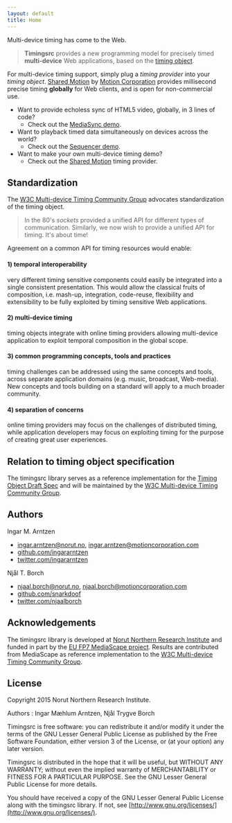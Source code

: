 ```yaml
---
layout: default
title: Home
---
```


Multi-device timing has come to the Web.

> **Timingsrc** provides a new programming model for precisely timed **multi-device** Web applications, based on the [timing object](http://webtiming.github.io/timingobject/).

For multi-device timing support, simply plug a *timing provider* into your *timing object*. [Shared Motion](shared_motion.html) by [Motion Corporation](http://motioncorporation.com) provides millisecond precise timing **globally** for Web clients, and is open for non-commercial use.

- Want to provide echoless sync of HTML5 video, globally, in 3 lines of code? 
	- Check out the [MediaSync demo](doc/online_mediasync.html).
- Want to playback timed data simultaneously on devices across the world? 
	- Check out the [Sequencer demo](doc/online_sequencer.html).
- Want to make your own multi-device timing demo? 
	- Check out the [Shared Motion](doc/shared_motion.html) timing provider.




## Standardization

The [W3C Multi-device Timing Community Group](https://www.w3.org/community/webtiming/) advocates standardization of the timing object. 

> In the 80's *sockets* provided a unified API for different types of communication. Similarly, we now wish to provide a unified API for timing. It's about time!

Agreement on a common API for timing resources would enable:

#### 1) temporal interoperability
very different timing sensitive components could easily be integrated into a single consistent presentation. This would allow the classical fruits of composition, i.e. mash-up, integration, code-reuse, flexibility and extensibility to be fully exploited by timing sensitive Web applications.

#### 2) multi-device timing
timing objects integrate with online timing providers allowing multi-device application to exploit temporal composition in the global scope.

#### 3) common programming concepts, tools and practices
timing challenges can be addressed using the same concepts and tools, across separate application domains (e.g. music, broadcast, Web-media). New concepts and tools building on a standard will apply to a much broader community.

#### 4) separation of concerns
online timing providers may focus on the challenges of distributed timing, while application developers may focus on exploiting timing for the purpose of creating great user experiences.     




## Relation to timing object specification

The timingsrc library serves as a reference implementation for the [Timing Object Draft Spec](http://webtiming.github.io/timingobject/) and will be maintained by the [W3C Multi-device Timing Community Group](https://www.w3.org/community/webtiming/).

## Authors

Ingar M. Arntzen 

- [ingar.arntzen@norut.no](mailto://ingar.arntzen@norut.no), [ingar.arntzen@motioncorporation.com](mailto://ingar.arntzen@motioncorporation.com)
- [github.com/ingararntzen](https://github.com/ingararntzen)
- [twitter.com/ingararntzen](https://twitter.com/ingararntzen)

Njål T. Borch

- [njaal.borch@norut.no](mailto://njaal.borch@norut.no), [njaal.borch@motioncorporation.com](mailto://njaal.borch@motioncorporation.com)
- [github.com/snarkdoof](https://github.com/snarkdoof)
- [twitter.com/njaalborch](https://twitter.com/njaalborch)


## Acknowledgements

The timingsrc library is developed at [Norut Northern Research Institute](http://norut.no/) and funded in part by the [EU FP7 MediaScape project](http://mediascapeproject.eu). Results are contributed from MediaScape as reference implementation to the [W3C Multi-device Timing Community Group](https://www.w3.org/community/webtiming/).


## License

Copyright 2015 Norut Northern Research Institute.

Authors : Ingar Mæhlum Arntzen, Njål Trygve Borch

Timingsrc is free software: you can redistribute it and/or modify it under the terms of the GNU Lesser General Public License as published by the Free Software Foundation, either version 3 of the License, or (at your option) any later version.

Timingsrc is distributed in the hope that it will be useful, but WITHOUT ANY WARRANTY; without even the implied warranty of MERCHANTABILITY or FITNESS FOR A PARTICULAR PURPOSE.  See the GNU Lesser General Public License for more details.

You should have received a copy of the GNU Lesser General Public License along with the timingsrc library.  If not, see [http://www.gnu.org/licenses/](http://www.gnu.org/licenses/).


